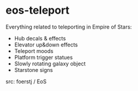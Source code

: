 # eos-teleport

Everything related to teleporting in Empire of Stars:
- Hub decals & effects
- Elevator up&down effects
- Teleport moods
- Platform trigger statues
- Slowly rotating galaxy object
- Starstone signs

src: foerstj / EoS
